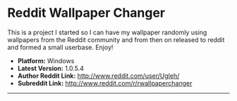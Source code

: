 Reddit Wallpaper Changer
==========
This is a project I started so I can have my wallpaper randomly using wallpapers from the Reddit community and from then on released to reddit and formed a small userbase. Enjoy!
- __Platform:__ Windows
- __Latest Version:__ 1.0.5.4
- __Author Reddit Link:__ http://www.reddit.com/user/Ugleh/
- __Subreddit Link:__ http://www.reddit.com/r/rwallpaperchanger

---------------------------------------
